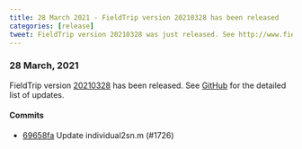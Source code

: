 ```yaml
---
title: 28 March 2021 - FieldTrip version 20210328 has been released
categories: [release]
tweet: FieldTrip version 20210328 was just released. See http://www.fieldtriptoolbox.org/#28-march-2021
---
```


### 28 March, 2021

FieldTrip version [20210328](http://github.com/fieldtrip/fieldtrip/releases/tag/20210328) has been released.
See [GitHub](https://github.com/fieldtrip/fieldtrip/compare/20210325...20210328) for the detailed list of updates.

#### Commits

- [69658fa](http://github.com/fieldtrip/fieldtrip/commit/69658fa) Update individual2sn.m (#1726)
